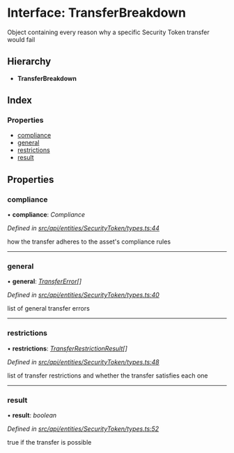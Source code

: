 # Interface: TransferBreakdown

Object containing every reason why a specific Security Token transfer would fail

## Hierarchy

* **TransferBreakdown**

## Index

### Properties

* [compliance](transferbreakdown.md#compliance)
* [general](transferbreakdown.md#general)
* [restrictions](transferbreakdown.md#restrictions)
* [result](transferbreakdown.md#result)

## Properties

###  compliance

• **compliance**: *Compliance*

*Defined in [src/api/entities/SecurityToken/types.ts:44](https://github.com/PolymathNetwork/polymesh-sdk/blob/959efb76/src/api/entities/SecurityToken/types.ts#L44)*

how the transfer adheres to the asset's compliance rules

___

###  general

• **general**: *[TransferError](../enums/transfererror.md)[]*

*Defined in [src/api/entities/SecurityToken/types.ts:40](https://github.com/PolymathNetwork/polymesh-sdk/blob/959efb76/src/api/entities/SecurityToken/types.ts#L40)*

list of general transfer errors

___

###  restrictions

• **restrictions**: *[TransferRestrictionResult](transferrestrictionresult.md)[]*

*Defined in [src/api/entities/SecurityToken/types.ts:48](https://github.com/PolymathNetwork/polymesh-sdk/blob/959efb76/src/api/entities/SecurityToken/types.ts#L48)*

list of transfer restrictions and whether the transfer satisfies each one

___

###  result

• **result**: *boolean*

*Defined in [src/api/entities/SecurityToken/types.ts:52](https://github.com/PolymathNetwork/polymesh-sdk/blob/959efb76/src/api/entities/SecurityToken/types.ts#L52)*

true if the transfer is possible
